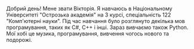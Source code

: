 Добрий день!
Мене звати Вікторія. Я навчаюсь в Національному Університеті "Острозька академія" на 3 курсі, спеціальність 122 "Комп'ютерні науки".
Під час навчання було розглянуто декілька мов програмування, таких як C#, C++ і інші. Зараз вивчаємо також Python.
Мої хобі це музика, програмування, вивчення чогось нового та подорожі.
